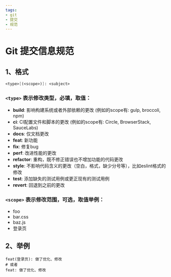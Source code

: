 ```yaml
---
tags:
- git
- 提交
- 规范
---
```

# Git 提交信息规范

## 1、格式
```scheme
<type>[(<scope>)]: <subject>
```
### `<type>` 表示修改类型，必填，取值：  
- **build**: 影响构建系统或者外部依赖的更改 (例如的scope有: gulp, broccoli, npm)  
- **ci**: CI配置文件和脚本的更改 (例如的scope有: Circle, BrowserStack, SauceLabs)  
- **docs**: 仅文档更改  
- **feat**: 新功能  
- **fix**:  修复bug  
- **perf**: 改进性能的更改  
- **refactor**:  重构，既不修正错误也不增加功能的代码更改  
- **style**: 不影响代码含义的更改（空白，格式，缺少分号等），比如eslint格式的修改  
- **test**: 添加缺失的测试用例或更正现有的测试用例  
- **revert**: 回退到之前的更改  

### `<scope>` 表示修改范围，可选，取值举例：  
- foo  
- bar.css  
- baz.js  
- 登录页  

## 2、举例
```shell
feat(登录页): 做了优化、修改
# 或者
feat: 做了优化、修改
```
